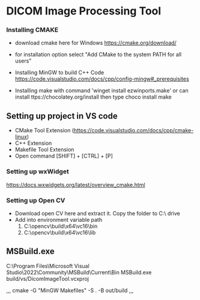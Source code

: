 # DICOM Image Processing Tool


### Installing CMAKE

- download cmake here for Windows  https://cmake.org/download/
- for installation option select "Add CMake to the system PATH for all users"

- Installing MinGW to build C++ Code https://code.visualstudio.com/docs/cpp/config-mingw#_prerequisites
- Installing make with command 'winget install ezwinports.make' or can install ttps://chocolatey.org/install then type choco install make

## Setting up project in VS code
- CMake Tool Extension (https://code.visualstudio.com/docs/cpp/cmake-linux)
- C++ Extension
- Makefile Tool Extension
- Open command [SHIFT] + [CTRL] + [P] 

### Setting up wxWidget

https://docs.wxwidgets.org/latest/overview_cmake.html

### Setting up Open CV
- Download open CV here and extract it. Copy the folder to C:\ drive 
- Add into environment variable path
    1. C:\opencv\build\x64\vc16\bin
    2. C:\opencv\build\x64\vc16\lib

## MSBuild.exe

C:\Program Files\Microsoft Visual Studio\2022\Community\MSBuild\Current\Bin
MSBuild.exe build/vs/DicomImageTool.vcxproj

,,,
cmake -G "MinGW Makefiles" -S . -B out/build
,,,

